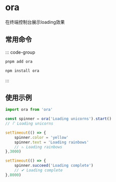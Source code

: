 # ora

在终端控制台展示loading效果

## 常用命令

::: code-group

```bash [pnpm]
pnpm add ora
```

```bash [npm]
npm install ora
```

:::

## 使用示例

```js
import ora from 'ora'

const spinner = ora('Loading unicorns').start()
// ⠏ Loading unicorns

setTimeout(() => {
    spinner.color = 'yellow'
    spinner.text = 'Loading rainbows'
    // ⠦ Loading rainbows
},3000)

setTimeout(() => {
    spinner.succeed('Loading complete')
    // ✔ Loading complete
},8000)
```

